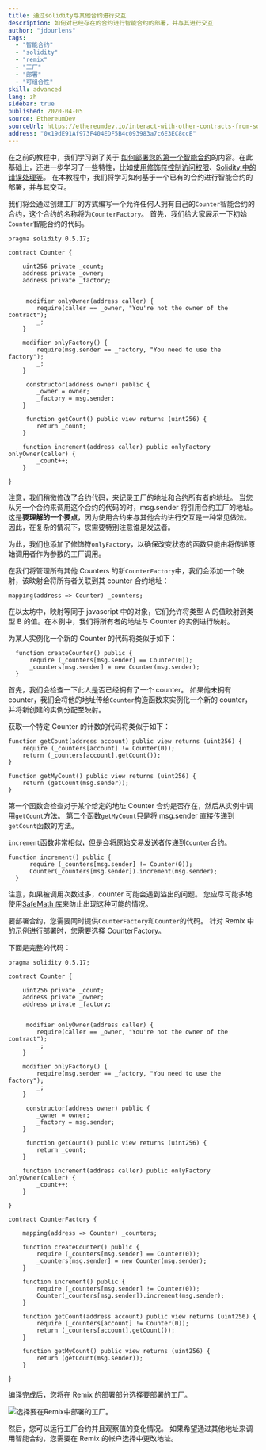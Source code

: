 ```yaml
---
title: 通过solidity与其他合约进行交互
description: 如何对已经存在的合约进行智能合约的部署，并与其进行交互
author: "jdourlens"
tags:
  - "智能合约"
  - "solidity"
  - "remix"
  - "工厂"
  - "部署"
  - "可组合性"
skill: advanced
lang: zh
sidebar: true
published: 2020-04-05
source: EthereumDev
sourceUrl: https://ethereumdev.io/interact-with-other-contracts-from-solidity/
address: "0x19dE91Af973F404EDF5B4c093983a7c6E3EC8ccE"
---
```


在之前的教程中，我们学习到了关于 [如何部署您的第一个智能合约](/developers/tutorials/deploying-your-first-smart-contract/)的内容。在此基础上，还进一步学习了一些特性，比如[使用修饰符控制访问权限](https://ethereumdev.io/organize-your-code-and-control-access-to-your-smart-contract-with-modifiers/)、[Solidity 中的错误处理等](https://ethereumdev.io/handle-errors-in-solidity-with-require-and-revert/)。 在本教程中，我们将学习如何基于一个已有的合约进行智能合约的部署，并与其交互。

我们将会通过创建工厂的方式编写一个允许任何人拥有自己的`Counter`智能合约的合约，这个合约的名称将为`CounterFactory`。 首先，我们给大家展示一下初始`Counter`智能合约的代码。

```solidity
pragma solidity 0.5.17;

contract Counter {

    uint256 private _count;
    address private _owner;
    address private _factory;


     modifier onlyOwner(address caller) {
        require(caller == _owner, "You're not the owner of the contract");
        _;
    }

    modifier onlyFactory() {
        require(msg.sender == _factory, "You need to use the factory");
        _;
    }

     constructor(address owner) public {
        _owner = owner;
        _factory = msg.sender;
    }

     function getCount() public view returns (uint256) {
        return _count;
    }

    function increment(address caller) public onlyFactory onlyOwner(caller) {
        _count++;
    }

}
```

注意，我们稍微修改了合约代码，来记录工厂的地址和合约所有者的地址。 当您从另一个合约来调用这个合约的代码的时，msg.sender 将引用合约工厂的地址。 这是**要理解的一个要点**，因为使用合约来与其他合约进行交互是一种常见做法。 因此，在复杂的情况下，您需要特别注意谁是发送者。

为此，我们也添加了修饰符`onlyFactory`，以确保改变状态的函数只能由将传递原始调用者作为参数的工厂调用。

在我们将管理所有其他 Counters 的新`CounterFactory`中，我们会添加一个映射，该映射会将所有者关联到其 counter 合约地址：

```solidity
mapping(address => Counter) _counters;
```

在以太坊中，映射等同于 javascript 中的对象，它们允许将类型 A 的值映射到类型 B 的值。在本例中，我们将所有者的地址与 Counter 的实例进行映射。

为某人实例化一个新的 Counter 的代码将类似于如下：

```solidity
  function createCounter() public {
      require (_counters[msg.sender] == Counter(0));
      _counters[msg.sender] = new Counter(msg.sender);
  }
```

首先，我们会检查一下此人是否已经拥有了一个 counter。 如果他未拥有 counter，我们会将他的地址传给`Counter`构造函数来实例化一个新的 counter，并将新创建的实例分配至映射。

获取一个特定 Counter 的计数的代码将类似于如下：

```solidity
function getCount(address account) public view returns (uint256) {
    require (_counters[account] != Counter(0));
    return (_counters[account].getCount());
}

function getMyCount() public view returns (uint256) {
    return (getCount(msg.sender));
}
```

第一个函数会检查对于某个给定的地址 Counter 合约是否存在，然后从实例中调用`getCount`方法。 第二个函数`getMyCount`只是将 msg.sender 直接传递到`getCount`函数的方法。

`increment`函数非常相似，但是会将原始交易发送者传递到`Counter`合约。

```solidity
function increment() public {
      require (_counters[msg.sender] != Counter(0));
      Counter(_counters[msg.sender]).increment(msg.sender);
  }
```

注意，如果被调用次数过多，counter 可能会遇到溢出的问题。 您应尽可能多地使用[SafeMath 库](https://ethereumdev.io/using-safe-math-library-to-prevent-from-overflows/)来防止出现这种可能的情况。

要部署合约，您需要同时提供`CounterFactory`和`Counter`的代码。 针对 Remix 中的示例进行部署时，您需要选择 CounterFactory。

下面是完整的代码：

```solidity
pragma solidity 0.5.17;

contract Counter {

    uint256 private _count;
    address private _owner;
    address private _factory;


     modifier onlyOwner(address caller) {
        require(caller == _owner, "You're not the owner of the contract");
        _;
    }

    modifier onlyFactory() {
        require(msg.sender == _factory, "You need to use the factory");
        _;
    }

     constructor(address owner) public {
        _owner = owner;
        _factory = msg.sender;
    }

     function getCount() public view returns (uint256) {
        return _count;
    }

    function increment(address caller) public onlyFactory onlyOwner(caller) {
        _count++;
    }

}

contract CounterFactory {

    mapping(address => Counter) _counters;

    function createCounter() public {
        require (_counters[msg.sender] == Counter(0));
        _counters[msg.sender] = new Counter(msg.sender);
    }

    function increment() public {
        require (_counters[msg.sender] != Counter(0));
        Counter(_counters[msg.sender]).increment(msg.sender);
    }

    function getCount(address account) public view returns (uint256) {
        require (_counters[account] != Counter(0));
        return (_counters[account].getCount());
    }

    function getMyCount() public view returns (uint256) {
        return (getCount(msg.sender));
    }

}
```

编译完成后，您将在 Remix 的部署部分选择要部署的工厂。

![选择要在Remix中部署的工厂。](./counterfactory-deploy.png)

然后，您可以运行工厂合约并且观察值的变化情况。 如果希望通过其他地址来调用智能合约，您需要在 Remix 的帐户选择中更改地址。
